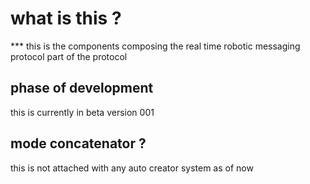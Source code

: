 # what is this ?

*** this is the components composing the real time robotic messaging protocol part of the protocol 

## phase of development 

this is currently in beta version 001

## mode concatenator ?

 this is not attached with any auto creator system as of now